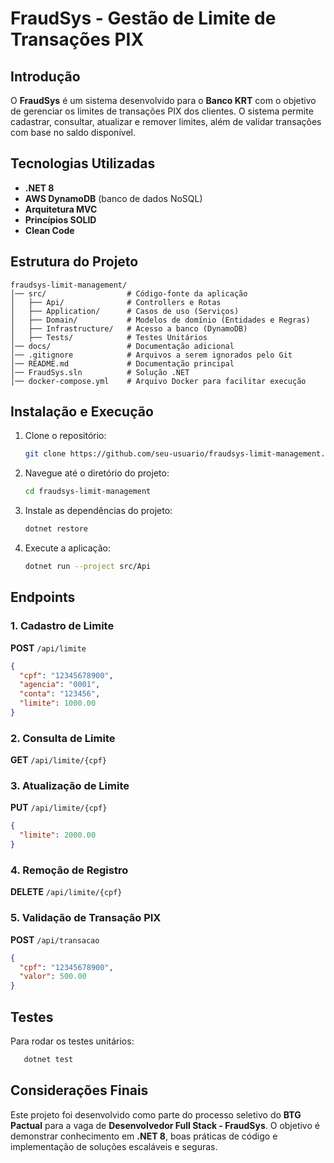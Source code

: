 # FraudSys - Gestão de Limite de Transações PIX

## Introdução

O **FraudSys** é um sistema desenvolvido para o **Banco KRT** com o objetivo de gerenciar os limites de transações PIX dos clientes. O sistema permite cadastrar, consultar, atualizar e remover limites, além de validar transações com base no saldo disponível.

## Tecnologias Utilizadas

- **.NET 8**
- **AWS DynamoDB** (banco de dados NoSQL)
- **Arquitetura MVC**
- **Princípios SOLID**
- **Clean Code**

## Estrutura do Projeto

```
fraudsys-limit-management/
│── src/                  # Código-fonte da aplicação
│   ├── Api/              # Controllers e Rotas
│   ├── Application/      # Casos de uso (Serviços)
│   ├── Domain/           # Modelos de domínio (Entidades e Regras)
│   ├── Infrastructure/   # Acesso a banco (DynamoDB)
│   ├── Tests/            # Testes Unitários
│── docs/                 # Documentação adicional
│── .gitignore            # Arquivos a serem ignorados pelo Git
│── README.md             # Documentação principal
│── FraudSys.sln          # Solução .NET
│── docker-compose.yml    # Arquivo Docker para facilitar execução
```

## Instalação e Execução

1. Clone o repositório:
   ```sh
   git clone https://github.com/seu-usuario/fraudsys-limit-management.git
   ```
2. Navegue até o diretório do projeto:
   ```sh
   cd fraudsys-limit-management
   ```
3. Instale as dependências do projeto:
   ```sh
   dotnet restore
   ```
4. Execute a aplicação:
   ```sh
   dotnet run --project src/Api
   ```

## Endpoints

### 1. Cadastro de Limite

**POST** `/api/limite`

```json
{
  "cpf": "12345678900",
  "agencia": "0001",
  "conta": "123456",
  "limite": 1000.00
}
```

### 2. Consulta de Limite

**GET** `/api/limite/{cpf}`

### 3. Atualização de Limite

**PUT** `/api/limite/{cpf}`

```json
{
  "limite": 2000.00
}
```

### 4. Remoção de Registro

**DELETE** `/api/limite/{cpf}`

### 5. Validação de Transação PIX

**POST** `/api/transacao`

```json
{
  "cpf": "12345678900",
  "valor": 500.00
}
```

## Testes

Para rodar os testes unitários:

```sh
   dotnet test
```

## Considerações Finais

Este projeto foi desenvolvido como parte do processo seletivo do **BTG Pactual** para a vaga de **Desenvolvedor Full Stack - FraudSys**. O objetivo é demonstrar conhecimento em **.NET 8**, boas práticas de código e implementação de soluções escaláveis e seguras.

